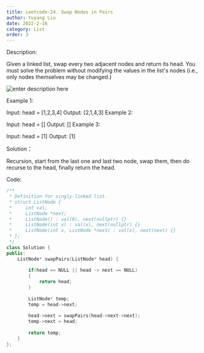 ```yaml
---
title: Leetcode-24. Swap Nodes in Pairs
author: Yuyang Liu
date: 2022-2-16
category: List
order: 3
---
```


Description:

Given a linked list, swap every two adjacent nodes and return its head. You must solve the problem without modifying the values in the list's nodes (i.e., only nodes themselves may be changed.)

 ![enter description here](https://assets.leetcode.com/uploads/2020/10/03/swap_ex1.jpg)

Example 1:


Input: head = [1,2,3,4]
Output: [2,1,4,3]
Example 2:

Input: head = []
Output: []
Example 3:

Input: head = [1]
Output: [1]


Solution：

Recursion, start from the last one and last two node, swap them, then do recurse to the head, finally return the head. 


Code: 

``` c++
/**
 * Definition for singly-linked list.
 * struct ListNode {
 *     int val;
 *     ListNode *next;
 *     ListNode() : val(0), next(nullptr) {}
 *     ListNode(int x) : val(x), next(nullptr) {}
 *     ListNode(int x, ListNode *next) : val(x), next(next) {}
 * };
 */
class Solution {
public:
    ListNode* swapPairs(ListNode* head) {
      
        if(head == NULL || head -> next == NULL) 
        {
            return head;
        }
            
        ListNode* temp; 
        temp = head->next; 
        
        head->next = swapPairs(head->next->next); 
        temp->next = head; 
        
        return temp; 
    }
}; 
```
